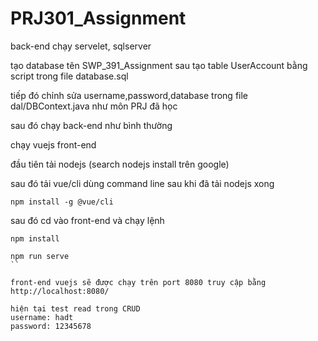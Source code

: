 # PRJ301_Assignment
back-end chạy servelet, sqlserver

tạo database tên SWP_391_Assignment
sau tạo table UserAccount bằng script trong file database.sql


tiếp đó chỉnh sửa username,password,database trong file dal/DBContext.java như môn PRJ đã học

sau đó chạy back-end như bình thường



chạy vuejs front-end

đầu tiên tải nodejs (search nodejs install trên google)

sau đó tải vue/cli dùng command line sau khi đã tải nodejs xong
```
npm install -g @vue/cli
```

sau đó cd vào front-end và chạy lệnh
```
npm install

npm run serve
``

front-end vuejs sẽ được chạy trên port 8080 truy cập bằng  http://localhost:8080/ 

hiện tại test read trong CRUD 
username: hadt
password: 12345678
